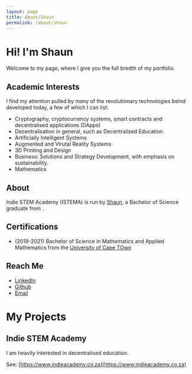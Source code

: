 ```yaml
---
layout: page
title: About/Shaun
permalink: /about/shaun
---
```


<style>
  <link rel="stylesheet" href="https://cdnjs.cloudflare.com/ajax/libs/font-awesome/4.7.0/css/font-awesome.min.css">
</style>

# Hi! I'm Shaun
Welcome to my page, where I give you the full bredth of my portfolio.

## Academic Interests
I find my attention pulled by many of the revolutionary technologies beind developed today, a few of which I can list:
- Cryptography, cryptocurrency systems, smart contracts and decentralised applications (DApps)
- Decentralisation in general, such as Decentralised Education
- Artificially Intelligent Systems
- Augmented and Virutal Reality Systems
- 3D Printing and Design
- Business: Solutions and Strategy Development, with emphasis on sustainability.
- Mathematics

## About
Indie STEM Academy (ISTEMA) is run by [Shaun](https://www.linkedin.com/in/shaunschoeman/), a Bachelor of Science graduate from .

## Certifications
- (2019-2021) Bachelor of Science in Mathematics and Applied Mathematics from the [University of Cape TOwn](https://www.uct.ac.za)

## Reach Me
- [LinkedIn](https://www.linkedin.com/in/shaunschoeman/)
- [Github](https://github.com/ZR000X)
- [Email](mailto:shaunschoeman@indieacademy.co.za)

# My Projects

## Indie STEM Academy
I am heavily interested in decentralised education. 

See: [https://www.indieacademy.co.za](https://www.indieacademy.co.za)